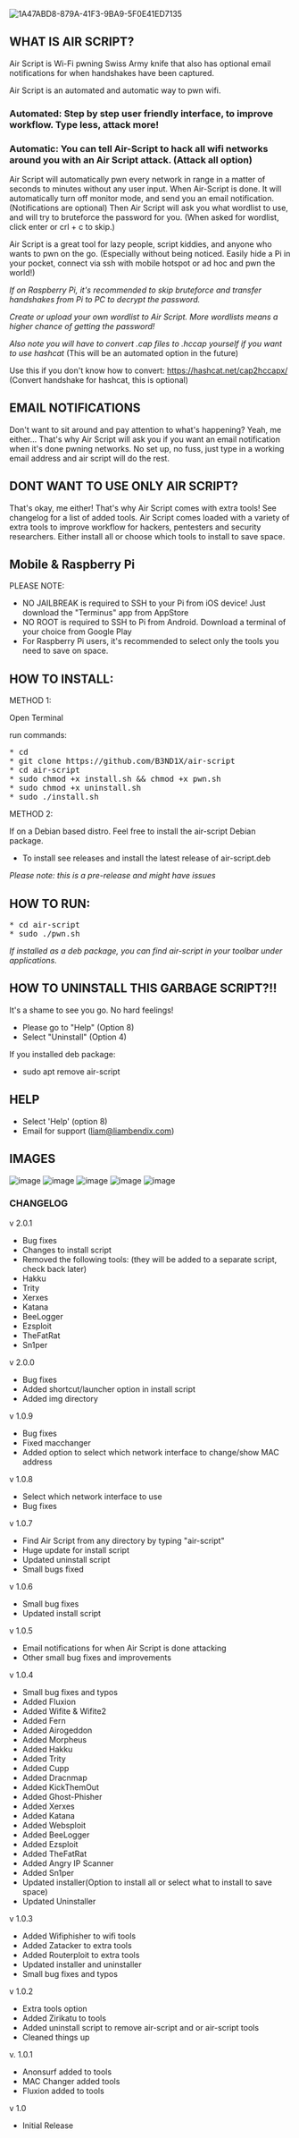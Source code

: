 ![1A47ABD8-879A-41F3-9BA9-5F0E41ED7135](https://user-images.githubusercontent.com/48177481/178115591-d92f47f8-bbf7-4a06-8106-500d61b3fcd2.jpeg)
## WHAT IS AIR SCRIPT?

Air Script is Wi-Fi pwning Swiss Army knife that also has optional email notifications for when handshakes have been captured. 


Air Script is an automated and automatic way to pwn wifi. 


### Automated: Step by step user friendly interface, to improve workflow. Type less, attack more!


### Automatic: You can tell Air-Script to hack all wifi networks around you with an Air Script attack. (Attack all option)
Air Script will automatically pwn every network in range in a matter of seconds to minutes without any user input. When Air-Script is done. It will automatically turn off monitor mode, and send you an email notification. (Notifications are optional) Then Air Script will ask you what wordlist to use, and will try to bruteforce the password for you. (When asked for wordlist, click enter or crl + c to skip.)


Air Script is a great tool for lazy people, script kiddies, and anyone who wants to pwn on the go. (Especially without being noticed. 
Easily hide a Pi in your pocket, connect via ssh with mobile hotspot or ad hoc and pwn the world!)


*If on Raspberry Pi, it's recommended to skip bruteforce and transfer handshakes from Pi to PC to decrypt the password.*

*Create or upload your own wordlist to Air Script. More wordlists means a higher chance of getting the password!* 

*Also note you will have to convert .cap files to .hccap yourself if you want to use hashcat* (This will be an automated option in the future)

Use this if you don't know how to convert: https://hashcat.net/cap2hccapx/ (Convert handshake for hashcat, this is optional)


## EMAIL NOTIFICATIONS
Don't want to sit around and pay attention to what's happening? Yeah, me either... That's why Air Script will ask you if you want an email notification when it's done pwning networks. No set up, no fuss, just type in a working email address and air script will do the rest.

## DONT WANT TO USE ONLY AIR SCRIPT?

That's okay, me either! That's why Air Script comes with extra tools! See changelog for a list of added tools.
Air Script comes loaded with a variety of extra tools to improve workflow for hackers, pentesters and security researchers.
Either install all or choose which tools to install to save space. 

## Mobile & Raspberry Pi
							               
PLEASE NOTE: 
* NO JAILBREAK is required to SSH to your Pi from iOS device! Just download the "Terminus" app from AppStore	
* NO ROOT is required to SSH to Pi from Android. Download a terminal of your choice from Google Play
* For Raspberry Pi users, it's recommended to select only the tools you need to save on space. 		
## HOW TO INSTALL:


METHOD 1:

Open Terminal

run commands: 

<pre>
* cd
* git clone https://github.com/B3ND1X/air-script
* cd air-script 
* sudo chmod +x install.sh && chmod +x pwn.sh
* sudo chmod +x uninstall.sh 
* sudo ./install.sh
</pre>

METHOD 2: 

If on a Debian based distro. Feel free to install the air-script Debian package. 

* To install see releases and install the latest release of air-script.deb 

*Please note: this is a pre-release and might have issues* 


## HOW TO RUN:

<pre>
* cd air-script
* sudo ./pwn.sh
</pre>

*If installed as a deb package, you can find air-script in your toolbar under applications.*


## HOW TO UNINSTALL THIS GARBAGE SCRIPT?!!

It's a shame to see you go. No hard feelings!

* Please go to "Help" (Option 8)
* Select "Uninstall" (Option 4)

If you installed deb package: 

* sudo apt remove air-script 


## HELP 

* Select 'Help' (option 8)
* Email for support (liam@liambendix.com)


## IMAGES

![image](https://user-images.githubusercontent.com/48177481/178114991-719f18d2-52a4-481d-b68d-df460a122e34.png)
![image](https://user-images.githubusercontent.com/48177481/178114995-5237cabc-afcd-4eef-a5bc-d6796e10fdc5.jpeg)
![image](https://user-images.githubusercontent.com/48177481/178115000-c358b504-f5ba-4f60-9e3b-27d9e1388d42.jpeg)
![image](https://user-images.githubusercontent.com/48177481/178115004-2ae3f097-c0d4-4f85-acf4-1cd135533416.gif)
![image](https://user-images.githubusercontent.com/48177481/178115007-07096162-6b75-4e41-b713-af08b56e0c28.gif)


### CHANGELOG

v 2.0.1
* Bug fixes
* Changes to install script
* Removed the following tools: (they will be added to a separate script, check back later)
* Hakku
* Trity
* Xerxes
* Katana
* BeeLogger
* Ezsploit
* TheFatRat
* Sn1per

v 2.0.0
* Bug fixes
* Added shortcut/launcher option in install script 
* Added img directory 


v 1.0.9
* Bug fixes
* Fixed macchanger
* Added option to select which network interface to change/show MAC address

v 1.0.8 
* Select which network interface to use
* Bug fixes

v 1.0.7
* Find Air Script from any directory by typing "air-script"
* Huge update for install script
* Updated uninstall script
* Small bugs fixed 

v 1.0.6
* Small bug fixes
* Updated install script

v 1.0.5
* Email notifications for when Air Script is done attacking
* Other small bug fixes and improvements

v 1.0.4
* Small bug fixes and typos
* Added Fluxion
* Added Wifite & Wifite2
* Added Fern
* Added Airogeddon
* Added Morpheus
* Added Hakku
* Added Trity
* Added Cupp
* Added Dracnmap
* Added KickThemOut
* Added Ghost-Phisher
* Added Xerxes
* Added Katana
* Added Websploit
* Added BeeLogger
* Added Ezsploit
* Added TheFatRat
* Added Angry IP Scanner
* Added Sn1per
* Updated installer(Option to install all or select what to install to save space)
* Updated Uninstaller 


v 1.0.3
* Added Wifiphisher to wifi tools
* Added Zatacker to extra tools
* Added Routerploit to extra tools
* Updated installer and uninstaller
* Small bug fixes and typos


v 1.0.2
* Extra tools option
* Added Zirikatu to tools
* Added uninstall script to remove air-script and or air-script tools
* Cleaned things up


v. 1.0.1


* Anonsurf added to tools
* MAC Changer added tools
* Fluxion added to tools


v 1.0
* Initial Release
